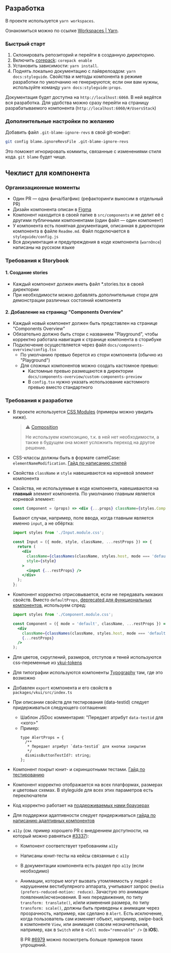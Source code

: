 ## Разработка

В проекте используется `yarn workspaces`.

Ознакомиться можно по ссылке [Workspaces | Yarn](https://yarnpkg.com/features/workspaces).

### Быстрый старт

1. Склонировать репозиторий и перейти в созданную директорию.
2. Включить [corepack](https://nodejs.org/api/corepack.html): `corepack enable`
3. Установить зависимости: `yarn install`.
4. Поднять локально документацию с лайврелоадом: `yarn docs:styleguide`. Свойства и методы компонента в режиме разработки по умолчанию не генерируются; если они вам нужны, используйте команду `yarn docs:styleguide:props`.

Документация будет доступна на `http://localhost:6060`. В ней ведётся вся разработка. Для удобства можно сразу перейти на страницу разрабатываемого компонента (`http://localhost:6060/#/UsersStack`)

### Дополнительные настройки по желанию

Добавить файл `.git-blame-ignore-revs` в свой git-конфиг:

```sh
git config blame.ignoreRevsFile .git-blame-ignore-revs
```

Это поможет игнорировать коммиты, связанные с изменениями стиля кода. `git blame` будет чище.

## Чеклист для компонента

### Организационные моменты

- Один PR — одна фича/багфикс (рефакторинги выносим в отдельный PR)
- Дизайн компонента описан в [Figma](https://www.figma.com/@vk)
- Компонент находится в своей папке в `src/components` и не делит её с другими публичными компонентами (один файл — один компонент)
- У компонента есть понятная документация, описанная в директории компонента в файле `Readme.md`. Файл подключается в `styleguide/config.js`
- Вся документация и предупреждения в коде компонента (`warnOnce`) написаны на русском языке

### Требования к Storybook

#### 1. Создание stories

- Каждый компонент должен иметь файл \*.stories.tsx в своей директории
- При необходимости можно добавлять дополнительные стори для демонстрации различных состояний компонента

#### 2. Добавление на страницу "Components Overview"

- Каждый новый компонент должен быть представлен на странице "Components Overview"
- Обязательно должно быть стори с названием "Playground", чтобы корректно работала навигация к странице компонента в сторибуке
- Подключение осуществляется через файл `docs/components-overview/config.tsx`
  - По умолчанию превью берется из стори компонента (обычно из "Playground")
  - Для сложных компонентов можно создать кастомное превью:
    - Кастомные превью размещаются в директории `docs/components-overview/custom-components-preview`
    - В `config.tsx` нужно указать использование кастомного превью вместо стандартного

### Требования к разработке

- В проекте используется [CSS Modules](https://github.com/css-modules/css-modules) (примеры можно увидить ниже).

  > ⚠️ [Composition](https://github.com/css-modules/css-modules/blob/master/docs/composition.md)
  >
  > Не используем композицию, т.к. в ней нет необходимости,
  > а также в будущем она может усложнить переход на другое решение.

- CSS-классы должны быть в формате camelCase: `elementNameModification`. [Гайд по написанию стилей](CSS_GUIDE.md)
- Свойства `className` и `style` навешиваются на корневой элемент компонента
- Свойства, не используемые в коде компонента, навешиваются на **главный** элемент компонента. По умолчанию главным является корневой элемент:

  ```jsx
  const Component = (props) => <div {...props} className={styles.Component} />;
  ```

  Бывают случаи, например, поле ввода, когда главным является именно `input`, а не обёртка:

  ```jsx
  import styles from './Input.module.css';

  const Input = ({ mode, style, className, ...restProps }) => {
    return (
      <div
        className={classNames(className, styles.host, mode === 'default' && styles.modeDefault)}
        style={style}
      >
        <input {...restProps} />
      </div>
    );
  };
  ```

- Компонент корректно отрисовывается, если не передавать никаких свойств. Вместо `defaultProps`, [deprecated для функциональных компонентов](https://github.com/facebook/react/pull/16210), используем спред:

  ```jsx
  import styles from './Component.module.css';

  const Component = ({ mode = 'default', className, ...restProps }) => (
    <div
      className={classNames(className, styles.host, mode === 'default' && styles.modeDefault)}
      {...restProps}
    />
  );
  ```

- Для цветов, скруглений, размеров, отступов и теней используются css-переменные из [vkui-tokens](https://github.com/VKCOM/vkui-tokens)
- Для типографии используются компоненты [Typography](https://vkcom.github.io/VKUI/#!/Typography) там, где это возможно
- Добавлен `export` компонента и его свойств в `packages/vkui/src/index.ts`
- При описании свойств для тестирования (data-testid) следует придерживаться следующего соглашения:
  - Шаблон JSDoc комментария: "Передает атрибут `data-testid` для <кого>"
  - Пример:
    ```tsx
    type AlertProps = {
      /**
       * Передает атрибут `data-testid` для кнопки закрытия
       */
      dismissButtonTestId?: string;
    };
    ```
- Компонент покрыт юнит- и скриншотными тестами. [Гайд по тестированию](TESTING.md)
- Компонент корректно отображается на всех платформах, размерах и цветовых схемах. В styleguide для всех этих параметров есть переключатели
- Код корректно работает на [поддерживаемых нами браузерах](https://github.com/VKCOM/VKUI#%D0%B1%D1%80%D0%B0%D1%83%D0%B7%D0%B5%D1%80%D1%8B)
- Для поддержки адаптивности следует придерживаться [гайда по написанию адаптивных компонентов](ADAPTIVITY_GUIDE.md)
- `a11y` (см. пример хорошего PR с внедрением доступности, на который можно равняться [#3337](https://github.com/VKCOM/VKUI/issues/3337)):

  - Компонент соответствует требованиям `a11y`
  - Написаны юнит-тесты на кейсы связанные с `a11y`
  - В документации компонента есть раздел про `a11y` (если необходимо)
  - Анимации, которые могут вызвать утомляемость у людей с нарушением вестибулярного аппарата,
    учитывают запрос `@media (prefers-reduced-motion: reduce)`. Зачастую это анимации появления/исчезновения.
    В них передвижения, по типу `transform: translate()`, и/или изменения размера, по типу `transform: scale()`,
    должны быть приведены к анимации через прозрачность, например, как сделано в `Alert`. Есть
    исключение, когда пользователь сам изменяет объект, например, swipe-back в компоненте `View`,
    или анимация совсем незначительная, например, как в `Switch` или в `<Cell mode="removable" />` (в **iOS**).

    В PR [#6979](https://github.com/VKCOM/VKUI/pull/6979) можно посмотреть больше примеров таких упрощений.
